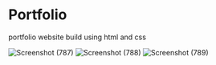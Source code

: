 # Portfolio
portfolio website build using html and css

![Screenshot (787)](https://user-images.githubusercontent.com/59961654/159517299-06c989fc-4e2c-4de9-9074-fc451d3996d4.png)
![Screenshot (788)](https://user-images.githubusercontent.com/59961654/159517717-77cce61e-27db-477e-a085-3b95baf74b3d.png)
![Screenshot (789)](https://user-images.githubusercontent.com/59961654/159517724-3842380e-ba52-4aa7-a7de-f2d2587e6a46.png)
